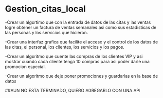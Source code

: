 # Gestion_citas_local

-Crear un algortimo que con la entrada de datos de las citas y las ventas logre obtener un factura de ventas semanales asi como sus estadisticas de las personas y los servicios que hicieron.

-Crear una interfaz grafica que facilite el acceso y el control de los datos de las citas, el personal, los clientes, los servicios y los pagos.

-Crear un algoritmo que cuente las compras de los clientes VIP y asi mostrar cuando cada cliente tenga 10 compras para asi poder darle una promocion especial.

-Crear un algoritmo que deje poner promociones y guardarlas en la base de datos


##AUN NO ESTA TERMINADO, QUIERO AGREGARLO CON UNA API
